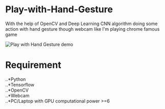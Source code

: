 # Play-with-Hand-Gesture
With the help of OpenCV  and Deep Learning CNN algorithm doing some action with hand gesture though webcam like I'm playing chrome famous game

![Play with Hand Gesture demo](Demo/demo.gif)


# Requirement
..*Python  
..*Tensorflow  
..*OpenCV  
..*Webcam  
..*PC/Laptop with GPU computational power >=6  
